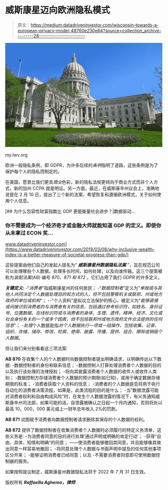 # 威斯康星迈向欧洲隐私模式

> 原文：<https://medium.datadriveninvestor.com/wisconsin-towards-a-european-privacy-model-48760e230e84?source=collection_archive---------28----------------------->

![](img/ba3bc570dad798bf6f3f9b2167caeb1b.png)

my.lwv.org

欧洲一般隐私条例，即 GDPR，为许多后续的*条例*指明了道路，这些条例是为了保护每个人的隐私而制定的。

在美国，愿景比我们更具*商业*色彩，新的隐私法规更倾向于商业方式而非个人方式，新的加州 CCPA 就是明证。另一方面，最近，在威斯康辛州议会上，准确地说是在 2 月 10 日，提出了三个新的法案，希望恢复和遵循欧洲模式，关于如何使用个人信息。

[](https://www.datadriveninvestor.com/2019/03/08/why-inclusive-wealth-index-is-a-better-measure-of-societal-progress-than-gdp/) [## 为什么包容性财富指数比 GDP 更能衡量社会进步？|数据驱动…

### 你不需要成为一个经济奇才或金融大师就能知道 GDP 的定义。即使你从未拿过 ECON 奖…

www.datadriveninvestor.com](https://www.datadriveninvestor.com/2019/03/08/why-inclusive-wealth-index-is-a-better-measure-of-societal-progress-than-gdp/) 

这些提案由他们自己的发起人提名为“ ***威斯康星州数据隐私法案*** ”，旨在规范公司可以处理哪些个人数据，处理多长时间，如何处理，以及向谁传输。这三个提案被称为*装配法案(AB)* 编号 *870、871 和 872* ，它们占用了我们 *GDPR* 的许多定义。

***关键定义:***
-“*消费者*”指威斯康星州的任何居民；
-“*数据控制者*”定义为“*单独或与其他人共同决定个人数据处理目的和方式的人，但不包括警察机关或联邦、州或地方政府的单位或机构*”；
-*-*"个人资料"是拟议立法保护的核心，被定义为"*能够直接或间接识别消费者的与消费者有关的信息，包括通过参考标识符，如姓名、身份证号、位置数据、在线标识符或与消费者的身体、生理、遗传、精神、经济、文化或社会身份有关的一个或多个因素，但不包括联邦州或地方政府文件合法提供的任何信息*"；
-*处理*个人数据是指*对个人数据执行一项或一组操作，包括收集、记录、组织、存储、储存、修改、检索、使用、披露、传播、提供、组合、擦除或销毁个人数据*。

但让我们来分别看看这三项法案:

**AB 870** 在收集个人的个人数据时向数据控制者提出明确请求，以明确传达以下数据:
-数据控制者的身份和联系信息；
-数据控制人打算处理消费者个人数据的目的以及执行该处理的法律授权；
-将向其披露消费者个人数据的收件人或收件人类别；
-数据控制方存储消费者个人数据的预计期限(如已知)，或用于确定数据存储期限的标准；
-消费者获取个人资料的信息；
-消费者的个人数据是否将用于执行自动化的消费者决策流程，如果是，此类流程的目的是什么；
-当“数据泄露可能对消费者权利和自由构成风险”时，在发生个人数据泄露的情况下，有义务通知威斯康辛州司法部，如果可能的话，自泄露被确认之日起一个月内通知，否则将处以最高 10，000，000 美元或上一财年总年收入 2%的罚款。

**AB 871** 试图赋予消费者向数据控制者请求删除其保存的个人数据的权利。

**AB 872** 提供了数据控制者在收集消费者个人数据时必须履行的特定义务清单，这些义务是:
-为消费者同意的目的进行处理‘通过声明或明确的肯定行动’；
-获得“自由、具体、知情和明确”的同意；
——使消费者能够撤回其同意，并且能够像其做出同意一样容易地撤回；
-将同意处理个人数据与书面声明中提及的任何其他事项区分开来；
-能够证明消费者已经同意；以及
-不需要消费者同意即可使用数据控制器的服务。

如果按照提议制定，威斯康星州数据隐私法将于 2022 年 7 月 31 日生效。

版权所有
***Raffaella Aghemo，律师***